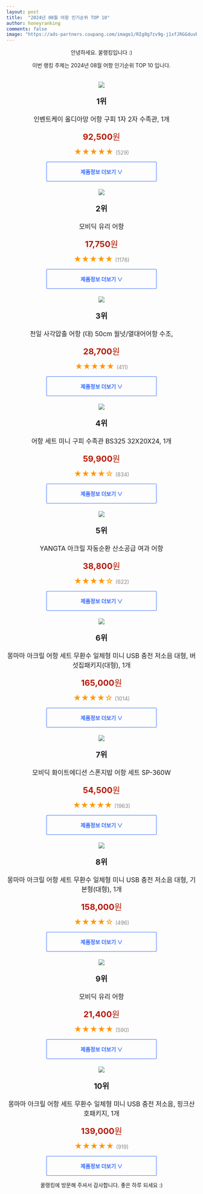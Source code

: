 ```yaml
---
layout: post
title:  "2024년 08월 어항 인기순위 TOP 10"
author: honeyranking
comments: false
image: "https://ads-partners.coupang.com/image1/RIg8g7zv9g-j1xfJRGGduvRLXYWYUWVyJ0h8_Hh1NYOr0EXxaZhl9X5-_afut3JeIpD_V7xq-eWZuayEzu9RqTKY5FKm7GyAURAyvKRxqkIcsBmsv4syDGaf7gPAcZ4eoBud46yED67oP6T-__OujFWSVWvrBCMPk9z6AzvgtLt4LYZk0TwzR_OZvDib8ErhA0SO4JuROrf8mFDLDaQtq5T10iaR2EjV-YECKhg6jpw_9D3aSg-0-CSst5l-446XzQ1H5Eu5wolJEjXpQ7nnO-Vlm-ZnCM_YpiIZAimrJisMW7ZjyxJayu-l_6qFif0="
---
```

<p style="text-align: center;">안녕하세요. 꿀랭킹입니다 :)</p>
<p style="text-align: center;">이번 랭킹 주제는 2024년 08월 어항 인기순위 TOP 10 입니다.</p><center><img src="https://ads-partners.coupang.com/image1/RIg8g7zv9g-j1xfJRGGduvRLXYWYUWVyJ0h8_Hh1NYOr0EXxaZhl9X5-_afut3JeIpD_V7xq-eWZuayEzu9RqTKY5FKm7GyAURAyvKRxqkIcsBmsv4syDGaf7gPAcZ4eoBud46yED67oP6T-__OujFWSVWvrBCMPk9z6AzvgtLt4LYZk0TwzR_OZvDib8ErhA0SO4JuROrf8mFDLDaQtq5T10iaR2EjV-YECKhg6jpw_9D3aSg-0-CSst5l-446XzQ1H5Eu5wolJEjXpQ7nnO-Vlm-ZnCM_YpiIZAimrJisMW7ZjyxJayu-l_6qFif0=" style="margin-top:20px" /></center><p style="text-align: center; font-size: 20px"><b>1위</b></p><p style="text-align: center; font-size: 17px">인벤트케이 올디아망 어항 구피 1자 2자 수족관, 1개</p><p style="text-align: center;"><span style="color: #b61800; font-size: 22px;"><b>92,500</b>원</span></p><p style="text-align: center;"><span style="color: #ff9600; font-size: 20px;">★★★★★ </span><span style="color: #878787;">(529)</span></p><center><a href="https://link.coupang.com/re/AFFSDP?lptag=AF3899140&subid=honeyrank&pageKey=6080857442&itemId=11280568520&vendorItemId=78548688169&traceid=V0-153-bade20f81cb58a79&clickBeacon=251a4810-5e87-11ef-9df5-ae383a70a663%7E3&requestid=20240820090000761148774385&token=31850C%7CMIXED"><div style="font-size: 14px; display: inline-block; padding: 15px 90px; color: #346aff; border-radius: 2px; border: 1px solid #346aff; cursor: pointer;"><b>제품정보 더보기 &or;</b></div></a></center><center><img src="https://ads-partners.coupang.com/image1/FR-7FH9lNoDc0v1eFSJy0n9oyMmOKWYEnFDEjAzoDa24HDrDVn1wxMXHjFHlI5fQCrSTVh-f2H9czd66H2H07WEBN5BgAh6PLG37F7hZAQ4bgYV6FLkGHIB1L5IjXCI2Pocqc0ytQ-_UBkdgthTuG7iXEySdU2iRtjhgqWX5cpj7H-94qjmgaDORjqtqN1e4E22kdS_ubm7TGHES9it_plX5r4lWb7gbLvyTOkbcT2-VLtmmO85EYBZx7zburygx7JvCVpbcXeX670kW8ojwjU3uzocTkB4irw==" style="margin-top:20px" /></center><p style="text-align: center; font-size: 20px"><b>2위</b></p><p style="text-align: center; font-size: 17px">모비딕 유리 어항</p><p style="text-align: center;"><span style="color: #b61800; font-size: 22px;"><b>17,750</b>원</span></p><p style="text-align: center;"><span style="color: #ff9600; font-size: 20px;">★★★★★ </span><span style="color: #878787;">(1176)</span></p><center><a href="https://link.coupang.com/re/AFFSDP?lptag=AF3899140&subid=honeyrank&pageKey=68715108&itemId=229436187&vendorItemId=3560404081&traceid=V0-153-379d408565021668&requestid=20240820090000761148774385&token=31850C%7CMIXED"><div style="font-size: 14px; display: inline-block; padding: 15px 90px; color: #346aff; border-radius: 2px; border: 1px solid #346aff; cursor: pointer;"><b>제품정보 더보기 &or;</b></div></a></center><center><img src="https://ads-partners.coupang.com/image1/PgTbgKQi6neoGdzXPt7vuB-DBRjYXDAgesBm3BhuHyWAZDVF6cw2sS2bTZt_zWZvpk1vW1iOOceTLTygOma0d9A7Xm_wWe1SHKH6aJgC4y65kyEE2SOlEbGIliuQW7D-iLBEcOZXyhUgglG-U3l8KJueMfyYIp7z4vQmXLtEcfj7xxii2evwbfuLE7rLnnGMHCudcGpEEShN9WLXNMI3xZuW67F6dshym4sDaY6HthTTxx2hH0E4onwZ4wdgAKbMxsrPTIEi-d4AzhuAlYWIst8KGC_-m40xQD7hR6xPqbae51OIrysajmSe" style="margin-top:20px" /></center><p style="text-align: center; font-size: 20px"><b>3위</b></p><p style="text-align: center; font-size: 17px">천일 사각압출 어항 (대) 50cm 월넛/열대어어항 수조,</p><p style="text-align: center;"><span style="color: #b61800; font-size: 22px;"><b>28,700</b>원</span></p><p style="text-align: center;"><span style="color: #ff9600; font-size: 20px;">★★★★★ </span><span style="color: #878787;">(411)</span></p><center><a href="https://link.coupang.com/re/AFFSDP?lptag=AF3899140&subid=honeyrank&pageKey=70602595&itemId=235993221&vendorItemId=4820966331&traceid=V0-153-8833d964a7d8fe95&requestid=20240820090000761148774385&token=31850C%7CMIXED"><div style="font-size: 14px; display: inline-block; padding: 15px 90px; color: #346aff; border-radius: 2px; border: 1px solid #346aff; cursor: pointer;"><b>제품정보 더보기 &or;</b></div></a></center><center><img src="https://ads-partners.coupang.com/image1/wwQjhXphMPQnj8ZLw-XNyukGg01r6NYzqg7UlzduoWdubS-xrMqmImFYCjLXewMTGVNl7llDBbKcNde1qyMy5vsPvzV3nFeIx6VKlzFFFrriaGVZ4lyxkC_qeczXHmAZthcnu78J4yhNCU4MsAfWbANQAja7P55ruTfYesPjmXYGcg312UdCoI9sns5i_htaLoBE_HPcstw0Ptb0psmFkzQSgyBu2O79gIsMo6v5yJ4Pf2T8jvz3Ucg1gpqiKjAWNbLAKnZnUcPQ2OZFNj6oMl0qRG6Xj61bLGyt8BGKj8SA5Fs9gHxjOwgT4zJrmIFs" style="margin-top:20px" /></center><p style="text-align: center; font-size: 20px"><b>4위</b></p><p style="text-align: center; font-size: 17px">어항 세트 미니 구피 수족관 BS325 32X20X24, 1개</p><p style="text-align: center;"><span style="color: #b61800; font-size: 22px;"><b>59,900</b>원</span></p><p style="text-align: center;"><span style="color: #ff9600; font-size: 20px;">★★★★☆ </span><span style="color: #878787;">(834)</span></p><center><a href="https://link.coupang.com/re/AFFSDP?lptag=AF3899140&subid=honeyrank&pageKey=6078556510&itemId=11255728992&vendorItemId=78532752304&traceid=V0-153-ec2789f99c326ef2&clickBeacon=251a4810-5e87-11ef-8c4d-5c15fc6563c9%7E3&requestid=20240820090000761148774385&token=31850C%7CMIXED"><div style="font-size: 14px; display: inline-block; padding: 15px 90px; color: #346aff; border-radius: 2px; border: 1px solid #346aff; cursor: pointer;"><b>제품정보 더보기 &or;</b></div></a></center><center><img src="https://ads-partners.coupang.com/image1/WhPdeaARSSW8LQaRWs0GHNMYGM6vqLKZvHRwbvm7TNvcyPiPGr4fU9ff91tsb7SPG7iE_TTbiH1OnGtTxJUhDrE8GcyIi3dhprvDx8Kc1Yhxvs0I6x4KohSKq31Nx9PfFIBjYK7tqlZjYnzO_f8sXvxEtNVRBId8FR5fptDZ9ejwofywEy5kbE6szTL__OJj2JKocjffREVrKKAC6gs2dhm6yzjPy057xDP_dPotHphwI5LF9fbmiVUck3PiodzJmpm-szuFn9SjFQ5LxUXarM20-14XlbVktlcy-bMGPJmTkwow76BSanMN" style="margin-top:20px" /></center><p style="text-align: center; font-size: 20px"><b>5위</b></p><p style="text-align: center; font-size: 17px">YANGTA 아크릴 자동순환 산소공급 여과 어항</p><p style="text-align: center;"><span style="color: #b61800; font-size: 22px;"><b>38,800</b>원</span></p><p style="text-align: center;"><span style="color: #ff9600; font-size: 20px;">★★★★☆ </span><span style="color: #878787;">(622)</span></p><center><a href="https://link.coupang.com/re/AFFSDP?lptag=AF3899140&subid=honeyrank&pageKey=8181029469&itemId=23388915499&vendorItemId=90418855224&traceid=V0-153-062ca5763f75417b&requestid=20240820090000761148774385&token=31850C%7CMIXED"><div style="font-size: 14px; display: inline-block; padding: 15px 90px; color: #346aff; border-radius: 2px; border: 1px solid #346aff; cursor: pointer;"><b>제품정보 더보기 &or;</b></div></a></center><center><img src="https://ads-partners.coupang.com/image1/O4dmiG4JiMf_3erQO1AQxU4rsHXcplh9G-YldHPadSTV0uWZHY1g4_pWvnZikgkek0tDkqLOCLcvFvmNT0ZijcVGzx_7KipnyV_SsBBplUnK5TBj1iUpGP_2WjC5ffwD5ztx1XdvkXfEDDuyP-lLcNHnHPvzKm-5uwNVTl7UMQ61QUbXLnOxO6SfhYB220a7cjt3gpDEJZ_afmHrUbJa_CJRmyPv0UmrqOG1tsYOsewCEsNsGuc-aCGIPo5mlQmA76ZRncgWmuwJe8Q9d8iM5HirhrioebDPFucNw07Ud-rBjBqocoCRRHmNKTelScqj" style="margin-top:20px" /></center><p style="text-align: center; font-size: 20px"><b>6위</b></p><p style="text-align: center; font-size: 17px">몽마마 아크릴 어항 세트 무환수 일체형 미니 USB 충전 저소음 대형, 버섯집패키지(대형), 1개</p><p style="text-align: center;"><span style="color: #b61800; font-size: 22px;"><b>165,000</b>원</span></p><p style="text-align: center;"><span style="color: #ff9600; font-size: 20px;">★★★★☆ </span><span style="color: #878787;">(1014)</span></p><center><a href="https://link.coupang.com/re/AFFSDP?lptag=AF3899140&subid=honeyrank&pageKey=8262032358&itemId=23802430701&vendorItemId=90332556911&traceid=V0-153-94e44c6c6f41970d&clickBeacon=251a4810-5e87-11ef-8e0f-36dc3c83237f%7E3&requestid=20240820090000761148774385&token=31850C%7CMIXED"><div style="font-size: 14px; display: inline-block; padding: 15px 90px; color: #346aff; border-radius: 2px; border: 1px solid #346aff; cursor: pointer;"><b>제품정보 더보기 &or;</b></div></a></center><center><img src="https://ads-partners.coupang.com/image1/-WmmDWzQ5KqQmiCk-Y_JLlc2sWbSNJy-dDP_-ZRRSAyX0jRVhqX1EfjbD56w5-F6Q-wg9-IM0NoeBzG_j9feOQd4Q3HArnok4E3NHS2TQzI-wqM3NkPUR4Hg4R8l9Z6WdAMzEgrSbDqq84EUVAkpHVbgidXpVZ8YquHHoYsr8XG_Wa5Xakdptf4R7bu2dPs8Z3o0mQU13OGKeMPa1iaNWASLdxJH0-dQLvJuLcQEWFSdVjtmEHSYV4wd_cOSxbR9Nj-nrxIX5o-aat0rJZUXfdRB" style="margin-top:20px" /></center><p style="text-align: center; font-size: 20px"><b>7위</b></p><p style="text-align: center; font-size: 17px">모비딕 화이트에디션 스폰지밥 어항 세트 SP-360W</p><p style="text-align: center;"><span style="color: #b61800; font-size: 22px;"><b>54,500</b>원</span></p><p style="text-align: center;"><span style="color: #ff9600; font-size: 20px;">★★★★★ </span><span style="color: #878787;">(1963)</span></p><center><a href="https://link.coupang.com/re/AFFSDP?lptag=AF3899140&subid=honeyrank&pageKey=7677248275&itemId=20496507511&vendorItemId=88082504305&traceid=V0-153-e0a2c1b7f0d8330c&requestid=20240820090000761148774385&token=31850C%7CMIXED"><div style="font-size: 14px; display: inline-block; padding: 15px 90px; color: #346aff; border-radius: 2px; border: 1px solid #346aff; cursor: pointer;"><b>제품정보 더보기 &or;</b></div></a></center><center><img src="https://ads-partners.coupang.com/image1/bUfAsiBKDJhzRgz8bVyWgiD8Y8KSZ-EvZdbTv_mNzUe6dh9zhUI7Xo23o2rkvKyp0prW87sz6P0w1Er_9Gc5wQt4Y9keKHiAj6lPHUom0gphgyo6TLu2Hdrm7_oM28F5r4t54Fdj_lDcfuPcmOCi0Af-IXDg_RHOoZdNYOTi4A2Mwzezxb2dodzqnRSZlQr01LZH3jp60HJ3ZfwSKQpYpnOgWmEPhIi70M6Pfg26Zh6Xty4pWRp_BR9dcU6fLod_WowTL-WuFSRv0t30xru5m0VTT_9fb_MgsbsB3tiEyhjiVowZgcKtkCKWBCRio65t" style="margin-top:20px" /></center><p style="text-align: center; font-size: 20px"><b>8위</b></p><p style="text-align: center; font-size: 17px">몽마마 아크릴 어항 세트 무환수 일체형 미니 USB 충전 저소음 대형, 기본형(대형), 1개</p><p style="text-align: center;"><span style="color: #b61800; font-size: 22px;"><b>158,000</b>원</span></p><p style="text-align: center;"><span style="color: #ff9600; font-size: 20px;">★★★★☆ </span><span style="color: #878787;">(496)</span></p><center><a href="https://link.coupang.com/re/AFFSDP?lptag=AF3899140&subid=honeyrank&pageKey=8165745414&itemId=23300478587&vendorItemId=90332556888&traceid=V0-153-191144df44247211&clickBeacon=251a4810-5e87-11ef-9ed0-d4d0ab1e229f%7E3&requestid=20240820090000761148774385&token=31850C%7CMIXED"><div style="font-size: 14px; display: inline-block; padding: 15px 90px; color: #346aff; border-radius: 2px; border: 1px solid #346aff; cursor: pointer;"><b>제품정보 더보기 &or;</b></div></a></center><center><img src="https://ads-partners.coupang.com/image1/L83o4IQ2w1S6iPrDL7ZsjVjWujEz8LEAdHVUZEdY9tb8EkUzGSXBdJA1JsjYi3Mol6CVD7lloLj-bN3yb7ehsImuNH0u12wkxnoA3JMeEBfExlHskjI5tfwqKOiZ9hnLDGZHBxL5R0TVVdrsMrmzIz4NlA5p0ogcS72gqjV8YaYdkrgTsMd0POMDQU6lx8kaZ6jiK5m6m3uvU39TFuD8kPP-p8ukmJ1ScdbkZdspHCwclSRz9Tj_0Cmv1CN7nrJutBxlkd8aqbJdDfiXvjrd-O75u2gKleefMg==" style="margin-top:20px" /></center><p style="text-align: center; font-size: 20px"><b>9위</b></p><p style="text-align: center; font-size: 17px">모비딕 유리 어항</p><p style="text-align: center;"><span style="color: #b61800; font-size: 22px;"><b>21,400</b>원</span></p><p style="text-align: center;"><span style="color: #ff9600; font-size: 20px;">★★★★★ </span><span style="color: #878787;">(590)</span></p><center><a href="https://link.coupang.com/re/AFFSDP?lptag=AF3899140&subid=honeyrank&pageKey=68715108&itemId=229436181&vendorItemId=3560404074&traceid=V0-153-379d408565021668&requestid=20240820090000761148774385&token=31850C%7CMIXED"><div style="font-size: 14px; display: inline-block; padding: 15px 90px; color: #346aff; border-radius: 2px; border: 1px solid #346aff; cursor: pointer;"><b>제품정보 더보기 &or;</b></div></a></center><center><img src="https://ads-partners.coupang.com/image1/CriwziSsOqtWOSReCvPGLABYa5-ufNj_UkmGu_nIoO2dpiX03ZD-BevJ19aZPiS89TilIWbNh8H4gWDsMxoOQbfZ0v0mhPkLmLZ5fBn7BpBuZFF-7VaJRfxcoo-ADEVuK6RHY0UtL5G0UBiw2tWUSXvZmkrR4RAn07ncrVCPmpTXD75euxoOxKRoMfSGdOUHwCWiap-YZiS2zV5MnJRVfqfrQXsoqyNpNefgSh-Ve3LJwQe6q6p5XlrRtL9cHxMjmpvjKlIiHYDyhZpGLVEAt_UHvdVBUs6lb3p5p9HDHq3VZCbYIXDC2QdiH5OzRw==" style="margin-top:20px" /></center><p style="text-align: center; font-size: 20px"><b>10위</b></p><p style="text-align: center; font-size: 17px">몽마마 아크릴 어항 세트 무환수 일체형 미니 USB 충전 저소음, 핑크산호패키지, 1개</p><p style="text-align: center;"><span style="color: #b61800; font-size: 22px;"><b>139,000</b>원</span></p><p style="text-align: center;"><span style="color: #ff9600; font-size: 20px;">★★★★★ </span><span style="color: #878787;">(919)</span></p><center><a href="https://link.coupang.com/re/AFFSDP?lptag=AF3899140&subid=honeyrank&pageKey=8108999876&itemId=22964043326&vendorItemId=90013666555&traceid=V0-153-e4d5578867faac3e&clickBeacon=251a4810-5e87-11ef-9bc2-62e834248664%7E3&requestid=20240820090000761148774385&token=31850C%7CMIXED"><div style="font-size: 14px; display: inline-block; padding: 15px 90px; color: #346aff; border-radius: 2px; border: 1px solid #346aff; cursor: pointer;"><b>제품정보 더보기 &or;</b></div></a></center><p style="text-align: center;">꿀랭킹에 방문해 주셔서 감사합니다. 좋은 하루 되세요 :)</p>